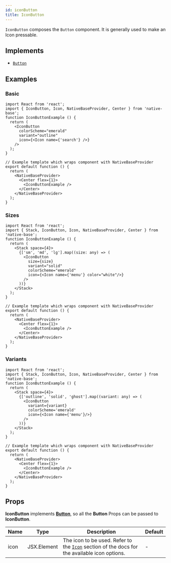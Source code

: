 ```yaml
---
id: iconButton
title: IconButton
---
```


`IconButton` composes the `Button` component. It is generally used to make an Icon pressable.

## Implements

- [`Button`](button.md)

## Examples

### Basic

```SnackPlayer name=IconButton%20Basic
import React from 'react';
import { IconButton, Icon, NativeBaseProvider, Center } from 'native-base';
function IconButtonExample () {
  return (
    <IconButton
      colorScheme="emerald"
      variant="outline"
      icon={<Icon name={'search'} />}
    />
  );
}

// Example template which wraps component with NativeBaseProvider
export default function () {
  return (
    <NativeBaseProvider>
      <Center flex={1}>
        <IconButtonExample />
      </Center>
    </NativeBaseProvider>
  );
}
```

### Sizes

```SnackPlayer name=IconButton%20Sizes
import React from 'react';
import { Stack, IconButton, Icon, NativeBaseProvider, Center } from 'native-base';
function IconButtonExample () {
  return (
    <Stack space={4}>
      {['sm', 'md', 'lg'].map((size: any) => (
        <IconButton
          size={size}
          variant="solid"
          colorScheme="emerald"
          icon={<Icon name={'menu'} color="white"/>}
        />
      ))}
    </Stack>
  );
}

// Example template which wraps component with NativeBaseProvider
export default function () {
  return (
    <NativeBaseProvider>
      <Center flex={1}>
        <IconButtonExample />
      </Center>
    </NativeBaseProvider>
  );
}
```

### Variants

```SnackPlayer name=IconButton%20Variants
import React from 'react';
import { Stack, IconButton, Icon, NativeBaseProvider, Center } from 'native-base';
function IconButtonExample () {
  return (
    <Stack space={4}>
      {['outline', 'solid', 'ghost'].map((variant: any) => (
        <IconButton
          variant={variant}
          colorScheme='emerald'
          icon={<Icon name={'menu'}/>}
        />
      ))}
    </Stack>
  );
}

// Example template which wraps component with NativeBaseProvider
export default function () {
  return (
    <NativeBaseProvider>
      <Center flex={1}>
        <IconButtonExample />
      </Center>
    </NativeBaseProvider>
  );
}
```

## Props

**IconButton** implements **[Button](button.md)**, so all the **Button** Props can be passed to **IconButton**.

| Name | Type        | Description                                                                                             | Default |
| ---- | ----------- | ------------------------------------------------------------------------------------------------------- | ------- |
| icon | JSX.Element | The icon to be used. Refer to the [`Icon`](icon.md) section of the docs for the available icon options. | -       |
